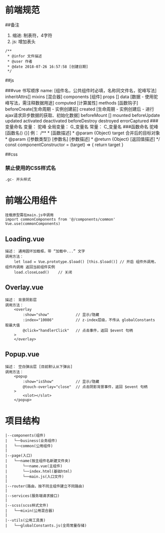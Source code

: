 # 前端规范

##备注
1. 缩进: 制表符，4字符
2. js: 增加表头
```
/**
 * @infor 文件描述
 * @user 作者
 * @date 2018-07-26 16:57:58 [创建日期]
 */
```

##js

###vue 书写顺序
	name:		[组件名，公共组件时必填，名称同文件名，驼峰写法]
	inheritAttrs[]
	mixins		[混合器]
	components	[组件]
	props		[]
	data		[数据 - 使用驼峰写法，需注释数据用途]
	computed	[计算属性]
	methods		[函数钩子]
	beforeCreate[生命周期 - 实例创建前]
	created		[生命周期 - 实例创建后 - 进行ajax请求异步数据的获取、初始化数据]
	beforeMount	[]
	mounted
	beforeUpdate
	updated
	activated
	deactivated
	beforeDestroy
	destroyed
	errorCaptured
###变量命名
	变量：		驼峰
	全局变量：	G_变量名
	常量：		C_变量名
###函数命名
	驼峰 [函数名() {}]
	例：
		/**
		 * [函数描述]
		 * @param  {Object} target 合并后的目标对象
		 * @param  {[参数类型]}   [参数名]   [参数描述]
		 * @return {Object}        [返回值描述]
		 */
		const componentConstructor = (target) => {
			return target
		}

##css
	
### 禁止使用的CSS样式名
	.gc- 开头样式




# 前端公用组件
	挂载原型需在main.js中调用
	import commonComponents from '@/components/common'
	Vue.use(commonComponents)
## Loading.vue
	描述： 通用圆环加载框，带 “加载中...” 文字
	调用方法：
		let load = Vue.prototype.$load() [this.$load()]	// 开启 组件外调用，组件内调用 返回当前组件实例
		load.closeLoad()	// 关闭
## Overlay.vue
	描述： 背景阴影层
	调用方法：
		<overlay
			:show="show"			// 显示/隐藏
			:index="10086"			// z-index层级，不传从 globalConstants 取最大值
			@click="handlerClick"	// 点击事件，返回 $event 句柄
		>
		</overlay>
## Popup.vue
	描述： 空白弹出层 [目前默认从下弹出]
	调用方法：
		<popup
			:show="isShow"			// 显示/隐藏
			@touch-overlay="close"	// 点击阴影背景事件，返回 $event 句柄
		>
			<slot></slot>
		</popup>


# 项目结构

	|--components(组件)
	|	└──business(业务组件)
	|	└──common(公用组件)
	|
	|--page(入口)
	|	└──name(按主组件名新建文件夹)
	|		└──name.vue(主组件)
	|		└──index.html(基础html)
	|		└──main.js(入口文件)
	|
	|--router(路由，按不同主组件建立不同路由)
	|
	|--services(服务端请求接口)
	|
	|--scss(scss样式文件)
	|	└──mixin(公用混合器)
	|
	|--utils(公用工具类)
	|	└──globalConstants.js(全局常量存储)




